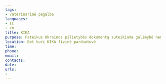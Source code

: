 ```yaml
---
tags:
- veterinarinė pagalba
languages:
- lt
- en
title: KIKA
purpose: Pateikus Ukrainos pilietybės dokumentą suteikiama galimybė nemokamai gauti svarbiausių augintinio prekių krepšelį. Mes padėsime pašaru visiems augintiniams – ne tik šunims, katėms, bet ir žuvims, paukščiams ar graužikams atvykusiems iš Ukrainos bei augintiniai KIKA veterinarijos kabinetuose bus nemokamai čipuojami ir vakcinuojami nuo pasiutligės.
location: Bet kuri KIKA fizinė parduotuvė
time: 
phone: 
email: 
contacts: 
date: 
urls:
- 
---
```

